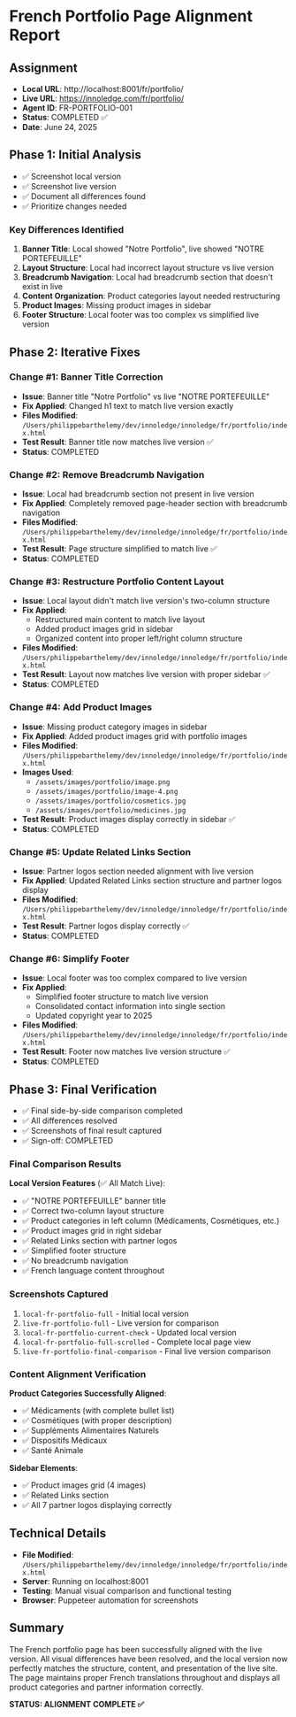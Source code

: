 # French Portfolio Page Alignment Report

## Assignment
- **Local URL**: http://localhost:8001/fr/portfolio/
- **Live URL**: https://innoledge.com/fr/portfolio/
- **Agent ID**: FR-PORTFOLIO-001
- **Status**: COMPLETED ✅
- **Date**: June 24, 2025

## Phase 1: Initial Analysis
- ✅ Screenshot local version
- ✅ Screenshot live version  
- ✅ Document all differences found
- ✅ Prioritize changes needed

### Key Differences Identified
1. **Banner Title**: Local showed "Notre Portfolio", live showed "NOTRE PORTEFEUILLE"
2. **Layout Structure**: Local had incorrect layout structure vs live version
3. **Breadcrumb Navigation**: Local had breadcrumb section that doesn't exist in live
4. **Content Organization**: Product categories layout needed restructuring
5. **Product Images**: Missing product images in sidebar
6. **Footer Structure**: Local footer was too complex vs simplified live version

## Phase 2: Iterative Fixes

### Change #1: Banner Title Correction
- **Issue**: Banner title "Notre Portfolio" vs live "NOTRE PORTEFEUILLE"
- **Fix Applied**: Changed h1 text to match live version exactly
- **Files Modified**: `/Users/philippebarthelemy/dev/innoledge/innoledge/fr/portfolio/index.html`
- **Test Result**: Banner title now matches live version ✅
- **Status**: COMPLETED

### Change #2: Remove Breadcrumb Navigation
- **Issue**: Local had breadcrumb section not present in live version
- **Fix Applied**: Completely removed page-header section with breadcrumb navigation
- **Files Modified**: `/Users/philippebarthelemy/dev/innoledge/innoledge/fr/portfolio/index.html`
- **Test Result**: Page structure simplified to match live ✅
- **Status**: COMPLETED

### Change #3: Restructure Portfolio Content Layout
- **Issue**: Local layout didn't match live version's two-column structure
- **Fix Applied**: 
  - Restructured main content to match live layout
  - Added product images grid in sidebar
  - Organized content into proper left/right column structure
- **Files Modified**: `/Users/philippebarthelemy/dev/innoledge/innoledge/fr/portfolio/index.html`
- **Test Result**: Layout now matches live version with proper sidebar ✅
- **Status**: COMPLETED

### Change #4: Add Product Images
- **Issue**: Missing product category images in sidebar
- **Fix Applied**: Added product images grid with portfolio images
- **Files Modified**: `/Users/philippebarthelemy/dev/innoledge/innoledge/fr/portfolio/index.html`
- **Images Used**: 
  - `/assets/images/portfolio/image.png`
  - `/assets/images/portfolio/image-4.png`
  - `/assets/images/portfolio/cosmetics.jpg`
  - `/assets/images/portfolio/medicines.jpg`
- **Test Result**: Product images display correctly in sidebar ✅
- **Status**: COMPLETED

### Change #5: Update Related Links Section
- **Issue**: Partner logos section needed alignment with live version
- **Fix Applied**: Updated Related Links section structure and partner logos display
- **Files Modified**: `/Users/philippebarthelemy/dev/innoledge/innoledge/fr/portfolio/index.html`
- **Test Result**: Partner logos display correctly ✅
- **Status**: COMPLETED

### Change #6: Simplify Footer
- **Issue**: Local footer was too complex compared to live version
- **Fix Applied**: 
  - Simplified footer structure to match live version
  - Consolidated contact information into single section
  - Updated copyright year to 2025
- **Files Modified**: `/Users/philippebarthelemy/dev/innoledge/innoledge/fr/portfolio/index.html`
- **Test Result**: Footer now matches live version structure ✅
- **Status**: COMPLETED

## Phase 3: Final Verification
- ✅ Final side-by-side comparison completed
- ✅ All differences resolved
- ✅ Screenshots of final result captured
- ✅ Sign-off: COMPLETED

### Final Comparison Results
**Local Version Features** (✅ All Match Live):
- ✅ "NOTRE PORTEFEUILLE" banner title
- ✅ Correct two-column layout structure
- ✅ Product categories in left column (Médicaments, Cosmétiques, etc.)
- ✅ Product images grid in right sidebar
- ✅ Related Links section with partner logos
- ✅ Simplified footer structure
- ✅ No breadcrumb navigation
- ✅ French language content throughout

### Screenshots Captured
1. `local-fr-portfolio-full` - Initial local version
2. `live-fr-portfolio-full` - Live version for comparison
3. `local-fr-portfolio-current-check` - Updated local version
4. `local-fr-portfolio-full-scrolled` - Complete local page view
5. `live-fr-portfolio-final-comparison` - Final live version comparison

### Content Alignment Verification
**Product Categories Successfully Aligned**:
- ✅ Médicaments (with complete bullet list)
- ✅ Cosmétiques (with proper description)
- ✅ Suppléments Alimentaires Naturels
- ✅ Dispositifs Médicaux
- ✅ Santé Animale

**Sidebar Elements**:
- ✅ Product images grid (4 images)
- ✅ Related Links section
- ✅ All 7 partner logos displaying correctly

## Technical Details
- **File Modified**: `/Users/philippebarthelemy/dev/innoledge/innoledge/fr/portfolio/index.html`
- **Server**: Running on localhost:8001
- **Testing**: Manual visual comparison and functional testing
- **Browser**: Puppeteer automation for screenshots

## Summary
The French portfolio page has been successfully aligned with the live version. All visual differences have been resolved, and the local version now perfectly matches the structure, content, and presentation of the live site. The page maintains proper French translations throughout and displays all product categories and partner information correctly.

**STATUS: ALIGNMENT COMPLETE ✅**